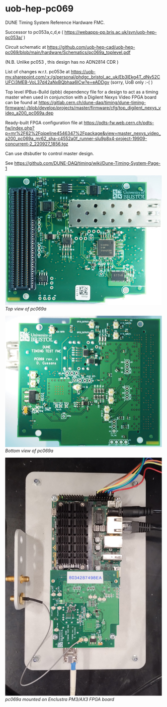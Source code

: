 # uob-hep-pc069
DUNE Timing System Reference Hardware FMC. 

Successor to pc053a,c,d,e ( https://webapps-pp.bris.ac.uk/svn/uob-hep-pc053a/ )

Circuit schematic at https://github.com/uob-hep-cad/uob-hep-pc069/blob/main/hardware/Schematics/pc069a_toplevel.pdf

(N.B. Unlike pc053 , this design has no ADN2814 CDR )

List of changes w.r.t. pc053e at https://uob-my.sharepoint.com/:x:/g/personal/phdgc_bristol_ac_uk/Eb3lEkg4T_dNv52CUFCi3MEB-VoL37d42aNxBQbhaa6lCw?e=eADDgv (sorry, UoB only :-( )

Top level IPBus-Build (ipbb) dependency file for a design to act as a timing master when used in conjunction with a Digilent Nexys Video FPGA board can be found at https://gitlab.cern.ch/dune-daq/timing/dune-timing-firmware/-/blob/develop/projects/master/firmware/cfg/top_digilent_nexys_video_a200_pc069a.dep

Ready-built FPGA configuration file at https://pdts-fw.web.cern.ch/pdts-fw/index.php?p=mr%2F62%2Fpipeline4546347%2Fpackage&view=master_nexys_video_a200_pc069a_mr62_sha-c4552a0f_runner-slu9p8x4-project-19909-concurrent-2_220927_1856.tgz

Can use dtsbutler to control master design. 

See https://github.com/DUNE-DAQ/timing/wiki/Dune-Timing-System-Page-1 


![PC010069(1).JPG](images/PC010069(1).JPG)
*Top view of pc069a*

![PC010070(1).JPG](images/PC010070(1).JPG)
*Bottom view of pc069a*

![pc069a_on_pm3_IMG_20240729_135957526.jpg](images/pc069a_on_pm3_IMG_20240729_135957526.jpg)
*pc069a mounted on Enclustra PM3/AX3 FPGA board*

